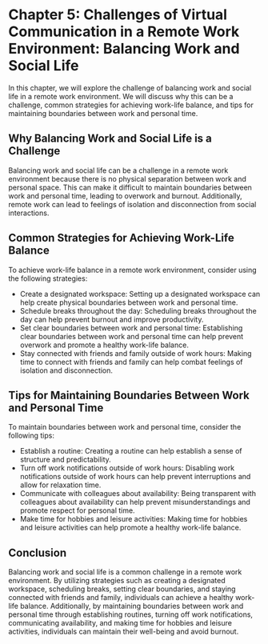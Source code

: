 Chapter 5: Challenges of Virtual Communication in a Remote Work Environment: Balancing Work and Social Life
===========================================================================================================

In this chapter, we will explore the challenge of balancing work and social life in a remote work environment. We will discuss why this can be a challenge, common strategies for achieving work-life balance, and tips for maintaining boundaries between work and personal time.

Why Balancing Work and Social Life is a Challenge
-------------------------------------------------

Balancing work and social life can be a challenge in a remote work environment because there is no physical separation between work and personal space. This can make it difficult to maintain boundaries between work and personal time, leading to overwork and burnout. Additionally, remote work can lead to feelings of isolation and disconnection from social interactions.

Common Strategies for Achieving Work-Life Balance
-------------------------------------------------

To achieve work-life balance in a remote work environment, consider using the following strategies:

* Create a designated workspace: Setting up a designated workspace can help create physical boundaries between work and personal time.
* Schedule breaks throughout the day: Scheduling breaks throughout the day can help prevent burnout and improve productivity.
* Set clear boundaries between work and personal time: Establishing clear boundaries between work and personal time can help prevent overwork and promote a healthy work-life balance.
* Stay connected with friends and family outside of work hours: Making time to connect with friends and family can help combat feelings of isolation and disconnection.

Tips for Maintaining Boundaries Between Work and Personal Time
--------------------------------------------------------------

To maintain boundaries between work and personal time, consider the following tips:

* Establish a routine: Creating a routine can help establish a sense of structure and predictability.
* Turn off work notifications outside of work hours: Disabling work notifications outside of work hours can help prevent interruptions and allow for relaxation time.
* Communicate with colleagues about availability: Being transparent with colleagues about availability can help prevent misunderstandings and promote respect for personal time.
* Make time for hobbies and leisure activities: Making time for hobbies and leisure activities can help promote a healthy work-life balance.

Conclusion
----------

Balancing work and social life is a common challenge in a remote work environment. By utilizing strategies such as creating a designated workspace, scheduling breaks, setting clear boundaries, and staying connected with friends and family, individuals can achieve a healthy work-life balance. Additionally, by maintaining boundaries between work and personal time through establishing routines, turning off work notifications, communicating availability, and making time for hobbies and leisure activities, individuals can maintain their well-being and avoid burnout.
